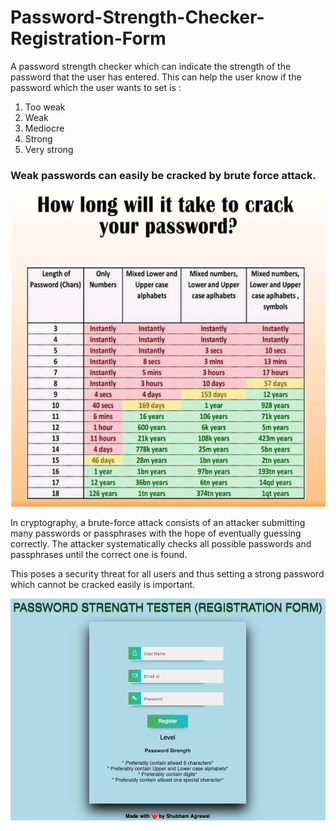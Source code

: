 # Password-Strength-Checker-Registration-Form

A password strength checker which can indicate the strength of the password that the user has entered.
This can help the user know if the password which the user wants to set is :
1. Too weak
2. Weak
3. Mediocre
4. Strong
5. Very strong

###  Weak passwords can easily be cracked by brute force attack.

![Image of Brute Force Attack Time taken](Password_strength_Image.png)

In cryptography, a brute-force attack consists of an attacker submitting many passwords or passphrases with the hope of eventually guessing correctly. The attacker systematically checks all possible passwords and passphrases until the correct one is found.

This poses a security threat for all users and thus setting a strong password which cannot be cracked easily is important.

![screenshot](screenshot_project.png)
